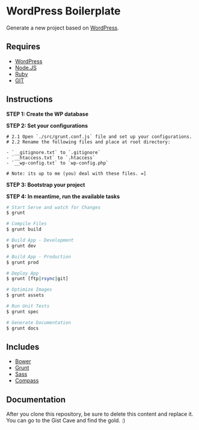 # WordPress Boilerplate

Generate a new project based on [WordPress](http://wordpress.org/).

## Requires

- [WordPress](http://wordpress.org/)
- [Node.JS](http://nodejs.org/)
- [Ruby](https://www.ruby-lang.org/pt/)
- [GIT](http://git-scm.com/)


## Instructions

**STEP 1: Create the WP database**

**STEP 2: Set your configurations**

```
# 2.1 Open `./src/grunt.conf.js` file and set up your configurations.
# 2.2 Rename the following files and place at root directory:

- `__gitignore.txt` to `.gitignore`
- `__htaccess.txt` to `.htaccess`
- `__wp-config.txt` to `wp-config.php`

# Note: its up to me (you) deal with these files. =]
```

**STEP 3: Bootstrap your project**

**STEP 4: In meantime, run the available tasks**

```bash
# Start Serve and watch for Changes
$ grunt

# Compile Files
$ grunt build

# Build App - Development
$ grunt dev

# Build App - Production
$ grunt prod

# Deploy App
$ grunt [ftp|rsync|git]

# Optimize Images
$ grunt assets

# Run Unit Tests
$ grunt spec

# Generate Documentation
$ grunt docs
```


## Includes

- [Bower](http://bower.io)
- [Grunt](http://gruntjs.com)
- [Sass](http://sass-lang.com/)
- [Compass](http://compass-style.org/)

## Documentation

After you clone this repository, be sure to delete this content and replace it.
You can go to the Gist Cave and find the gold. :)
